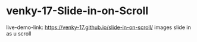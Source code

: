 # venky-17-Slide-in-on-Scroll
live-demo-link: https://venky-17.github.io/slide-in-on-scroll/
images slide in as u scroll
